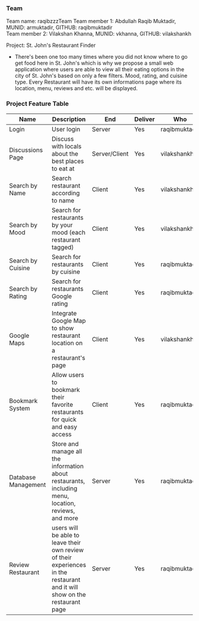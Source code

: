 ### Team

Team name: raqibzzzTeam
Team member 1: Abdullah Raqib Muktadir, MUNID: armuktadir, GITHUB: raqibmuktadir  
Team member 2: Vilakshan Khanna, MUNID: vkhanna, GITHUB: vilakshankh

Project: St. John's Restaurant Finder
* There's been one too many times where you did not know where to go get food here in St. John's which is why we propose a small web application where users are able to view all their eating options in the city of St. John's based on only a few filters. Mood, rating, and cuisine type. Every Restaurant will have its own informations page where its location, menu, reviews and etc. will be displayed.

### Project Feature Table

|Name|Description|End|Deliver|Who|
|-----|-----|-----|-----|-----|
|Login|User login|Server|Yes|raqibmuktadir
|Discussions Page|Discuss with locals about the best places to eat at|Server/Client|Yes|vilakshankh
|Search by Name|Search restaurant according to name|Client|Yes|vilakshankh
|Search by Mood|Search for restaurants by your mood (each restaurant tagged)|Client|Yes|vilakshankh
|Search by Cuisine|Search for restaurants by cuisine|Client|Yes|raqibmuktadir
|Search by Rating|Search for restaurants Google rating|Client|Yes|raqibmuktadir
|Google Maps|Integrate Google Map to show restaurant location on a restaurant's page|Client|Yes|vilakshankh
|Bookmark System|	Allow users to bookmark their favorite restaurants for quick and easy access|	Client|	Yes|	raqibmuktadir
|Database Management|	Store and manage all the information about restaurants, including menu, location, reviews, and more|	Server|	Yes| raqibmuktadir
|Review Restaurant|	users will be able to leave their own review of their experiences in the restaurant and it will show on the restaurant page|	Server|	Yes| raqibmuktadir|
